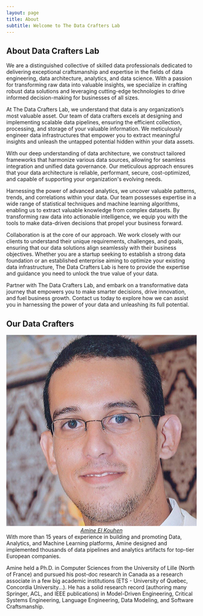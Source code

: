 ```yaml
---
layout: page
title: About
subtitle: Welcome to The Data Crafters Lab
---
```

## About Data Crafters Lab

We are a distinguished collective of skilled data professionals dedicated to delivering exceptional craftsmanship and expertise in the fields of data engineering, data architecture, analytics, and data science. With a passion for transforming raw data into valuable insights, we specialize in crafting robust data solutions and leveraging cutting-edge technologies to drive informed decision-making for businesses of all sizes.

At The Data Crafters Lab, we understand that data is any organization’s most valuable asset. Our team of data crafters excels at designing and implementing scalable data pipelines, ensuring the efficient collection, processing, and storage of your valuable information. We meticulously engineer data infrastructures that empower you to extract meaningful insights and unleash the untapped potential hidden within your data assets.

With our deep understanding of data architecture, we construct tailored frameworks that harmonize various data sources, allowing for seamless integration and unified data governance. Our meticulous approach ensures that your data architecture is reliable, performant, secure, cost-optimized, and capable of supporting your organization's evolving needs.

Harnessing the power of advanced analytics, we uncover valuable patterns, trends, and correlations within your data. Our team possesses expertise in a wide range of statistical techniques and machine learning algorithms, enabling us to extract valuable knowledge from complex datasets. By transforming raw data into actionable intelligence, we equip you with the tools to make data-driven decisions that propel your business forward.

Collaboration is at the core of our approach. We work closely with our clients to understand their unique requirements, challenges, and goals, ensuring that our data solutions align seamlessly with their business objectives. Whether you are a startup seeking to establish a strong data foundation or an established enterprise aiming to optimize your existing data infrastructure, The Data Crafters Lab is here to provide the expertise and guidance you need to unlock the true value of your data.

Partner with The Data Crafters Lab, and embark on a transformative data journey that empowers you to make smarter decisions, drive innovation, and fuel business growth. Contact us today to explore how we can assist you in harnessing the power of your data and unleashing its full potential.

## Our Data Crafters
<div class="row">
  <div class="column left">
    <a href="https://www.linkedin.com/in/amine-elkouhen/" target="_blank">
      <img src="/assets/img/amine.jpg" alt="" class="mx-auto d-block"> 
      <em style="display:block; margin-left:auto; margin-right:auto; text-align: center">Amine El Kouhen</em>    
    <a>
  </div>
  <div class="column right">
With more than 15 years of experience in building and promoting Data, Analytics, and Machine Learning platforms, Amine designed and implemented thousands of data pipelines and analytics artifacts for top-tier European companies. 

Amine held a Ph.D. in Computer Sciences from the University of Lille (North of France) and pursued his post-doc research in Canada as a research associate in a few big academic institutions (ETS - University of Quebec, Concordia University...). He has a solid research record (authoring many Springer, ACL, and IEEE publications) in Model-Driven Engineering, Critical Systems Engineering, Language Engineering, Data Modeling, and Software Craftsmanship.
  </div>
</div>
<div class="row">
    <img src="https://user-images.githubusercontent.com/22400454/227017223-32b748ba-4d34-4267-8f4c-47f7fa85e9d8.png" alt="" class="mx-auto d-block"> 
</div>
